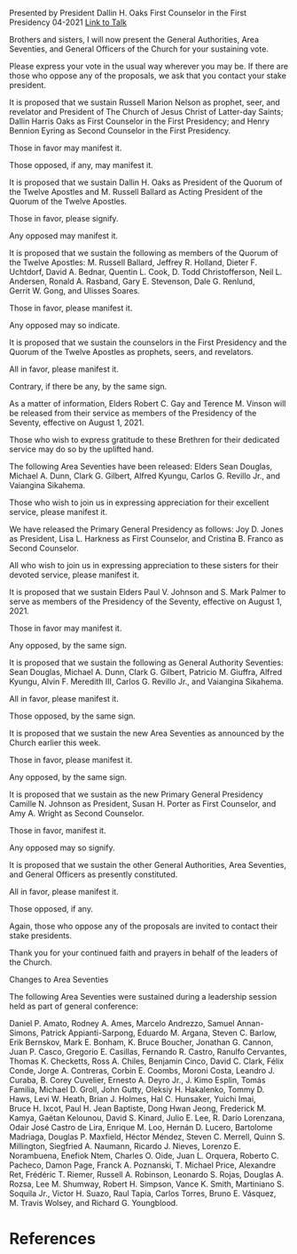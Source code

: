 Presented by President Dallin H. Oaks
First Counselor in the First Presidency
04-2021
[Link to Talk](https://www.churchofjesuschrist.org/study/general-conference/2021/04/21oaks?lang=eng)

Brothers and sisters, I will now present the General Authorities, Area Seventies, and General Officers of the Church for your sustaining vote.

Please express your vote in the usual way wherever you may be. If there are those who oppose any of the proposals, we ask that you contact your stake president.

It is proposed that we sustain Russell Marion Nelson as prophet, seer, and revelator and President of The Church of Jesus Christ of Latter-day Saints; Dallin Harris Oaks as First Counselor in the First Presidency; and Henry Bennion Eyring as Second Counselor in the First Presidency.

Those in favor may manifest it.

Those opposed, if any, may manifest it.

It is proposed that we sustain Dallin H. Oaks as President of the Quorum of the Twelve Apostles and M. Russell Ballard as Acting President of the Quorum of the Twelve Apostles.

Those in favor, please signify.

Any opposed may manifest it.

It is proposed that we sustain the following as members of the Quorum of the Twelve Apostles: M. Russell Ballard, Jeffrey R. Holland, Dieter F. Uchtdorf, David A. Bednar, Quentin L. Cook, D. Todd Christofferson, Neil L. Andersen, Ronald A. Rasband, Gary E. Stevenson, Dale G. Renlund, Gerrit W. Gong, and Ulisses Soares.

Those in favor, please manifest it.

Any opposed may so indicate.

It is proposed that we sustain the counselors in the First Presidency and the Quorum of the Twelve Apostles as prophets, seers, and revelators.

All in favor, please manifest it.

Contrary, if there be any, by the same sign.

As a matter of information, Elders Robert C. Gay and Terence M. Vinson will be released from their service as members of the Presidency of the Seventy, effective on August 1, 2021.

Those who wish to express gratitude to these Brethren for their dedicated service may do so by the uplifted hand.

The following Area Seventies have been released: Elders Sean Douglas, Michael A. Dunn, Clark G. Gilbert, Alfred Kyungu, Carlos G. Revillo Jr., and Vaiangina Sikahema.

Those who wish to join us in expressing appreciation for their excellent service, please manifest it.

We have released the Primary General Presidency as follows: Joy D. Jones as President, Lisa L. Harkness as First Counselor, and Cristina B. Franco as Second Counselor.

All who wish to join us in expressing appreciation to these sisters for their devoted service, please manifest it.

It is proposed that we sustain Elders Paul V. Johnson and S. Mark Palmer to serve as members of the Presidency of the Seventy, effective on August 1, 2021.

Those in favor may manifest it.

Any opposed, by the same sign.

It is proposed that we sustain the following as General Authority Seventies: Sean Douglas, Michael A. Dunn, Clark G. Gilbert, Patricio M. Giuffra, Alfred Kyungu, Alvin F. Meredith III, Carlos G. Revillo Jr., and Vaiangina Sikahema.

All in favor, please manifest it.

Those opposed, by the same sign.

It is proposed that we sustain the new Area Seventies as announced by the Church earlier this week.

Those in favor, please manifest it.

Any opposed, by the same sign.

It is proposed that we sustain as the new Primary General Presidency Camille N. Johnson as President, Susan H. Porter as First Counselor, and Amy A. Wright as Second Counselor.

Those in favor, manifest it.

Any opposed may so signify.

It is proposed that we sustain the other General Authorities, Area Seventies, and General Officers as presently constituted.

All in favor, please manifest it.

Those opposed, if any.

Again, those who oppose any of the proposals are invited to contact their stake presidents.

Thank you for your continued faith and prayers in behalf of the leaders of the Church.





Changes to Area Seventies



The following Area Seventies were sustained during a leadership session held as part of general conference:

Daniel P. Amato, Rodney A. Ames, Marcelo Andrezzo, Samuel Annan-Simons, Patrick Appianti-Sarpong, Eduardo M. Argana, Steven C. Barlow, Erik Bernskov, Mark E. Bonham, K. Bruce Boucher, Jonathan G. Cannon, Juan P. Casco, Gregorio E. Casillas, Fernando R. Castro, Ranulfo Cervantes, Thomas K. Checketts, Ross A. Chiles, Benjamin Cinco, David C. Clark, Félix Conde, Jorge A. Contreras, Corbin E. Coombs, Moroni Costa, Leandro J. Curaba, B. Corey Cuvelier, Ernesto A. Deyro Jr., J. Kimo Esplin, Tomás Familia, Michael D. Groll, John Gutty, Oleksiy H. Hakalenko, Tommy D. Haws, Levi W. Heath, Brian J. Holmes, Hal C. Hunsaker, Yuichi Imai, Bruce H. Ixcot, Paul H. Jean Baptiste, Dong Hwan Jeong, Frederick M. Kamya, Gaëtan Kelounou, David S. Kinard, Julio E. Lee, R. Darío Lorenzana, Odair José Castro de Lira, Enrique M. Loo, Hernán D. Lucero, Bartolome Madriaga, Douglas P. Maxfield, Héctor Méndez, Steven C. Merrell, Quinn S. Millington, Siegfried A. Naumann, Ricardo J. Nieves, Lorenzo E. Norambuena, Enefiok Ntem, Charles O. Oide, Juan L. Orquera, Roberto C. Pacheco, Damon Page, Franck A. Poznanski, T. Michael Price, Alexandre Ret, Frédéric T. Riemer, Russell A. Robinson, Leonardo S. Rojas, Douglas A. Rozsa, Lee M. Shumway, Robert H. Simpson, Vance K. Smith, Martiniano S. Soquila Jr., Victor H. Suazo, Raul Tapia, Carlos Torres, Bruno E. Vásquez, M. Travis Wolsey, and Richard G. Youngblood.

# References
